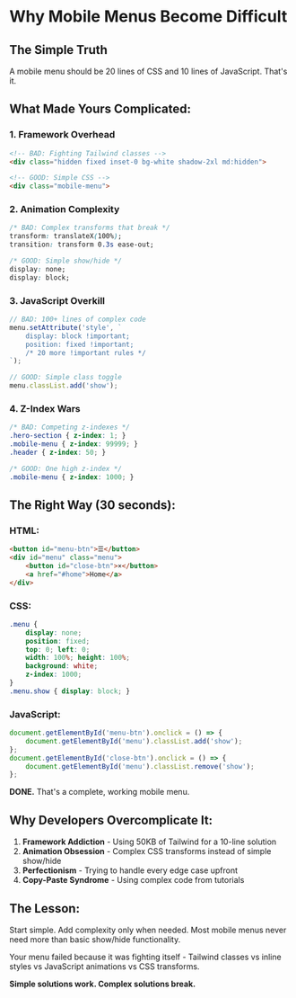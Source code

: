 # Why Mobile Menus Become Difficult

## The Simple Truth
A mobile menu should be 20 lines of CSS and 10 lines of JavaScript. That's it.

## What Made Yours Complicated:

### 1. **Framework Overhead**
```html
<!-- BAD: Fighting Tailwind classes -->
<div class="hidden fixed inset-0 bg-white shadow-2xl md:hidden">

<!-- GOOD: Simple CSS -->
<div class="mobile-menu">
```

### 2. **Animation Complexity**
```css
/* BAD: Complex transforms that break */
transform: translateX(100%);
transition: transform 0.3s ease-out;

/* GOOD: Simple show/hide */
display: none;
display: block;
```

### 3. **JavaScript Overkill**
```javascript
// BAD: 100+ lines of complex code
menu.setAttribute('style', `
    display: block !important;
    position: fixed !important;
    /* 20 more !important rules */
`);

// GOOD: Simple class toggle
menu.classList.add('show');
```

### 4. **Z-Index Wars**
```css
/* BAD: Competing z-indexes */
.hero-section { z-index: 1; }
.mobile-menu { z-index: 99999; }
.header { z-index: 50; }

/* GOOD: One high z-index */
.mobile-menu { z-index: 1000; }
```

## The Right Way (30 seconds):

### HTML:
```html
<button id="menu-btn">☰</button>
<div id="menu" class="menu">
    <button id="close-btn">×</button>
    <a href="#home">Home</a>
</div>
```

### CSS:
```css
.menu {
    display: none;
    position: fixed;
    top: 0; left: 0;
    width: 100%; height: 100%;
    background: white;
    z-index: 1000;
}
.menu.show { display: block; }
```

### JavaScript:
```javascript
document.getElementById('menu-btn').onclick = () => {
    document.getElementById('menu').classList.add('show');
};
document.getElementById('close-btn').onclick = () => {
    document.getElementById('menu').classList.remove('show');
};
```

**DONE.** That's a complete, working mobile menu.

## Why Developers Overcomplicate It:

1. **Framework Addiction** - Using 50KB of Tailwind for a 10-line solution
2. **Animation Obsession** - Complex CSS transforms instead of simple show/hide
3. **Perfectionism** - Trying to handle every edge case upfront
4. **Copy-Paste Syndrome** - Using complex code from tutorials

## The Lesson:
Start simple. Add complexity only when needed. Most mobile menus never need more than basic show/hide functionality.

Your menu failed because it was fighting itself - Tailwind classes vs inline styles vs JavaScript animations vs CSS transforms. 

**Simple solutions work. Complex solutions break.**